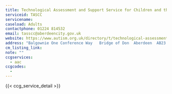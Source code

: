 ```yaml
---
title: Technological Assessment and Support Service for Children and the Curriculum
serviceid: TASCC
servicename:
caseload: Adults
contactphone: 01224 814532
email: tasscc@aberdeencity.gov.uk
website: https://www.autism.org.uk/directory/t/technological-assessment-andsupportservice-for-c
address: "Balgownie One Conference Way   Bridge of Don  Aberdeen  AB23 8AQ"
cm_listing_link:
note: ""
ccgservices:
  - aac
ccgcodes:
  -
---
```


{{< ccg_service_detail >}}
